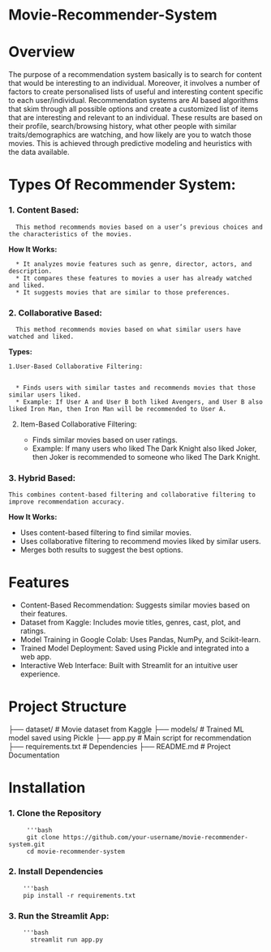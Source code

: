 # Movie-Recommender-System

# Overview #

The purpose of a recommendation system basically is to search for content that would be interesting to an individual. Moreover, it involves a number of factors to create personalised lists of useful and interesting content specific to each user/individual. Recommendation systems are AI based algorithms that skim through all possible options and create a customized list of items that are interesting and relevant to an individual. These results are based on their profile, search/browsing history, what other people with similar traits/demographics are watching, and how likely are you to watch those movies. This is achieved through predictive modeling and heuristics with the data available.


# Types Of Recommender System: #

  ### 1. Content Based:

      This method recommends movies based on a user’s previous choices and the characteristics of the movies.
      
   **How It Works:**

      * It analyzes movie features such as genre, director, actors, and description.
      * It compares these features to movies a user has already watched and liked.
      * It suggests movies that are similar to those preferences.


  ### 2. Collaborative Based:

      This method recommends movies based on what similar users have watched and liked.
      
   **Types:**

    1.User-Based Collaborative Filtering:
    
    
      * Finds users with similar tastes and recommends movies that those similar users liked.
      * Example: If User A and User B both liked Avengers, and User B also liked Iron Man, then Iron Man will be recommended to User A.
    
   2. Item-Based Collaborative Filtering:

      * Finds similar movies based on user ratings.
      * Example: If many users who liked The Dark Knight also liked Joker, then Joker is recommended to someone who liked The Dark Knight.

### 3. Hybrid Based:
    
    This combines content-based filtering and collaborative filtering to improve recommendation accuracy.

**How It Works:**

   * Uses content-based filtering to find similar movies.
   * Uses collaborative filtering to recommend movies liked by similar users.
   * Merges both results to suggest the best options.
     


# Features #


  * Content-Based Recommendation: Suggests similar movies based on their features.
  * Dataset from Kaggle: Includes movie titles, genres, cast, plot, and ratings.
  * Model Training in Google Colab: Uses Pandas, NumPy, and Scikit-learn.
  * Trained Model Deployment: Saved using Pickle and integrated into a web app.
  * Interactive Web Interface: Built with Streamlit for an intuitive user experience.



# Project Structure #


├── dataset/               # Movie dataset from Kaggle
├── models/                # Trained ML model saved using Pickle
├── app.py                 # Main script for recommendation
├── requirements.txt       # Dependencies
├── README.md              # Project Documentation



# Installation #


  ### 1. Clone the Repository


         '''bash
         git clone https://github.com/your-username/movie-recommender-system.git
         cd movie-recommender-system

         
  ### 2. Install Dependencies


        '''bash
        pip install -r requirements.txt


  ### 3. Run the Streamlit App:


        '''bash
          streamlit run app.py

  
        
  
